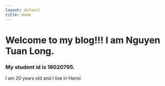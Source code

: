 ```yaml
---
layout: default
title: Home
---
```

<h1>Welcome to my blog!!! I am Nguyen Tuan Long.</h1>
<h3>My student id is 18020795.</h3>
<p>I am 20 years old and I live in Hanoi</p>